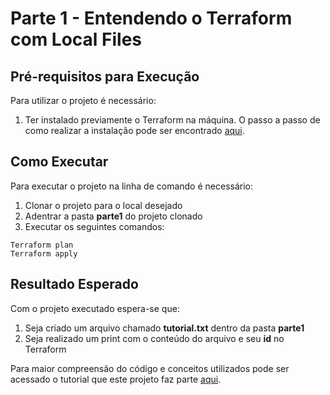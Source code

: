 # Parte 1 - Entendendo o Terraform com Local Files

## Pré-requisitos para Execução

Para utilizar o projeto é necessário:

1) Ter instalado previamente o Terraform na máquina. O passo a passo de como realizar
a instalação pode ser encontrado [aqui](https://learn.hashicorp.com/tutorials/terraform/install-cli).

## Como Executar

Para executar o projeto na linha de comando é necessário:

1) Clonar o projeto para o local desejado
2) Adentrar a pasta **parte1** do projeto clonado
3) Executar os seguintes comandos:

```
Terraform plan
Terraform apply
```

## Resultado Esperado

Com o projeto executado espera-se que:

1) Seja criado um arquivo chamado **tutorial.txt** dentro da pasta **parte1**
2) Seja realizado um print com o conteúdo do arquivo e seu **id** no Terraform

Para maior compreensão do código e conceitos utilizados pode ser acessado o tutorial que este projeto faz parte [aqui](../docs/parte1/main.md).
